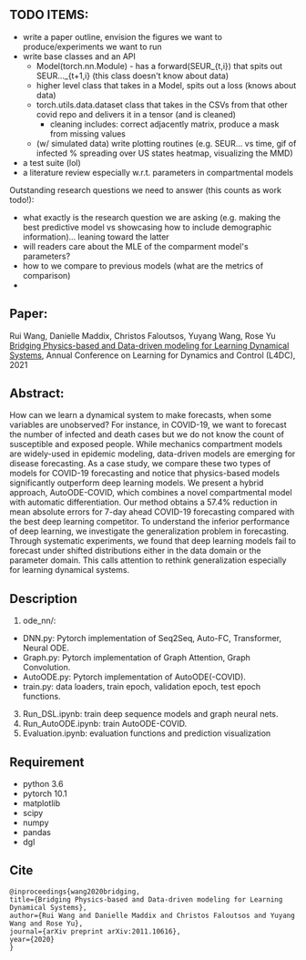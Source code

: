 ## TODO ITEMS:

- write a paper outline, envision the figures we want to produce/experiments we want to run
- write base classes and an API
  - Model(torch.nn.Module) - has a forward(SEUR_{t,i}) that spits out SEUR..._{t+1,i} (this class doesn't know about data)
  - higher level class that takes in a Model, spits out a loss (knows about data)
  - torch.utils.data.dataset class that takes in the CSVs from that other covid repo and delivers it in a tensor (and is cleaned)
    - cleaning includes: correct adjacently matrix, produce a mask from missing values
  - (w/ simulated data) write plotting routines (e.g. SEUR... vs time, gif of infected % spreading over US states heatmap, visualizing the MMD)
- a test suite (lol)
- a literature review especially w.r.t. parameters in compartmental models

Outstanding research questions we need to answer (this counts as work todo!):

- what exactly is the research question we are asking (e.g. making the best predictive model vs showcasing how to include demographic information)... leaning toward the latter
- will readers care about the MLE of the comparment model's parameters?
- how to we compare to previous models (what are the metrics of comparison)
- 

## Paper: 
Rui Wang, Danielle Maddix, Christos Faloutsos, Yuyang Wang, Rose Yu [Bridging Physics-based and Data-driven modeling for
Learning Dynamical Systems](https://arxiv.org/pdf/2011.10616.pdf), Annual Conference on Learning for Dynamics and Control (L4DC), 2021

## Abstract:
How can we learn a dynamical system to make forecasts, when some variables are unobserved? For instance, in COVID-19, we want to forecast the number of infected and death cases but we do not know the count of susceptible and exposed people. While mechanics compartment models are widely-used in epidemic modeling, data-driven models are emerging for disease forecasting. As a case study, we compare these two types of models for COVID-19 forecasting and notice that physics-based models significantly outperform deep learning models. We present a hybrid approach, AutoODE-COVID, which combines a novel compartmental model with automatic differentiation. Our method obtains a 57.4% reduction in mean absolute errors for 7-day ahead COVID-19 forecasting compared with the best deep learning competitor. To understand the inferior performance of deep learning, we investigate the generalization problem in forecasting. Through systematic experiments, we found that deep learning models fail to forecast under shifted distributions either in the data domain or the parameter domain. This calls attention to rethink generalization especially for learning dynamical systems.

## Description
1. ode_nn/: 
* DNN.py: Pytorch implementation of Seq2Seq, Auto-FC, Transformer, Neural ODE.
* Graph.py: Pytorch implementation of Graph Attention, Graph Convolution.
* AutoODE.py: Pytorch implementation of AutoODE(-COVID).
* train.py: data loaders, train epoch, validation epoch, test epoch functions.

3. Run_DSL.ipynb: train deep sequence models and graph neural nets.
4. Run_AutoODE.ipynb: train AutoODE-COVID. 
5. Evaluation.ipynb: evaluation functions and prediction visualization


## Requirement
* python 3.6
* pytorch 10.1
* matplotlib
* scipy
* numpy
* pandas
* dgl


## Cite
```
@inproceedings{wang2020bridging,
title={Bridging Physics-based and Data-driven modeling for Learning Dynamical Systems},
author={Rui Wang and Danielle Maddix and Christos Faloutsos and Yuyang Wang and Rose Yu},
journal={arXiv preprint arXiv:2011.10616},
year={2020}
}
```
